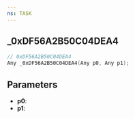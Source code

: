 ```yaml
---
ns: TASK
---
```

## _0xDF56A2B50C04DEA4

```c
// 0xDF56A2B50C04DEA4
Any _0xDF56A2B50C04DEA4(Any p0, Any p1);
```

## Parameters
* **p0**:
* **p1**:
